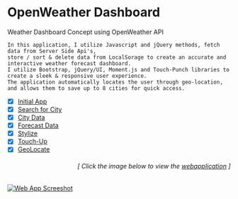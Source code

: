 # OpenWeather Dashboard
Weather Dashboard Concept using OpenWeather API

```
In this application, I utilize Javascript and jQuery methods, fetch data from Server Side Api's, 
store / sort & delete data from LocalSorage to create an accurate and interactive weather forecast dashboard. 
I utilize Bootstrap, jQuery/UI, Moment.js and Touch-Punch libraries to create a sleek & responsive user experience.
The application automatically locates the user through geo-location, and allows them to save up to 8 cities for quick access.
```

- [x] [Initial App](https://github.com/luc1dLife/OpenWeather-Dashboard/issues/1)
- [x] [Search for City](https://github.com/luc1dLife/OpenWeather-Dashboard/issues/2)
- [x] [City Data](https://github.com/luc1dLife/OpenWeather-Dashboard/issues/3)
- [x] [Forecast Data](https://github.com/luc1dLife/OpenWeather-Dashboard/issues/4)
- [x] [Stylize](https://github.com/luc1dLife/OpenWeather-Dashboard/issues/5)
- [x] [Touch-Up](https://github.com/luc1dLife/OpenWeather-Dashboard/issues/6)
- [x] [GeoLocate](https://github.com/luc1dLife/OpenWeather-Dashboard/issues/7)
<h6><p align="right">[ Click the image below to view the <a href="https://luc1dlife.github.io/OpenWeather-Dashboard/">webapplication</a> ]</p></h6>
<a href="https://luc1dlife.github.io/OpenWeather-Dashboard/">
  <img src="https://raw.githubusercontent.com/luc1dLife/OpenWeather-Dashboard/master/assets/img/Preview.png" alt="Web App Screeshot">
</a>
